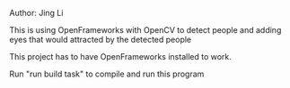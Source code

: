 Author: Jing Li

This is using OpenFrameworks with OpenCV to detect people and adding eyes that would attracted by the detected people

This project has to have OpenFrameworks installed to work.

Run "run build task" to compile and run this program 
